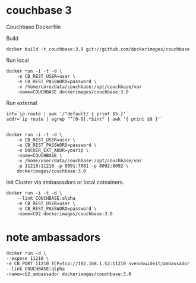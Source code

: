 couchbase 3
=========

Couchbase Dockerfile

Build

    docker build -t couchbase:3.0 git://github.com/dockerimages/couchbase 

Run local

    docker run -i -t -d \
        -e CB_REST_USER=user \
        -e CB_REST_PASSWORD=password \
        -v /home/core/data/couchbase:/opt/couchbase/var
        -name=COUCHBASE dockerimages/couchbase:3.0


Run external

    int=`ip route | awk '/^default/ { print $5 }'`
    addr=`ip route | egrep "^[0-9].*$int" | awk '{ print $9 }'`


    docker run -i -t -d \
        -e CB_REST_USER=user \
        -e CB_REST_PASSWORD=password \
        -e DOCKER_EXT_ADDR=yourip \
        -name=COUCHBASE \
        -v /home/user/data/couchbase:/opt/couchbase/var
        -p 11210:11210 -p 8091:7081 -p 8092:8092 \
        dockerimages/couchbase:3.0
        
Init Cluster via ambassadors or local cotnainers.

    docker run -i -t -d \
        --link COUCHBASE:alpha
        -e CB_REST_USER=user \
        -e CB_REST_PASSWORD=password \
        -name=CB2 dockerimages/couchbase:3.0
        

# note ambassadors 

    docker run -d \
    --expose 11210 \
    -e CB_PORT_11210_TCP=tcp://192.168.1.52:11210 svendowideit/ambassador
    --link COUCHBASE:alpha
    -name=cb2_ambassador dockerimages/couchbase:3.0
